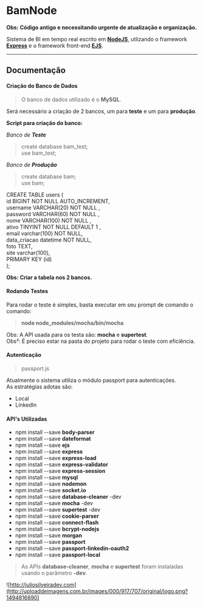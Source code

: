 BamNode
===================

**Obs: Código antigo e necessitando urgente de atualização e organização.**

Sistema de BI em tempo real escrito em **[NodeJS](https://nodejs.org/en/)**, utlizando o framework **[Express](http://expressjs.com/pt-br/)** e o framework front-end **[EJS](http://www.embeddedjs.com/)**.

----------


Documentação
-------------

#### <i class="icon-file"></i> **Criação do Banco de Dados**
> O banco de dados utilizado é o **MySQL**.

Será necessário a criação de 2 bancos, um para **teste** e um para **produção**.

**Script para criação do banco:**

*Banco de **Teste***
> create database bam_test; <br>
> use bam_test;

*Banco de **Produção***
> create database bam; <br>
> use bam;

CREATE TABLE users (<br>
id BIGINT NOT NULL AUTO_INCREMENT,<br>
username VARCHAR(20) NOT NULL ,<br>
password VARCHAR(60) NOT NULL ,<br>
nome VARCHAR(100) NOT NULL ,<br>
ativo TINYINT NOT NULL DEFAULT 1 ,<br>
email varchar(100) NOT NULL,<br>
data_criacao datetime NOT NULL,<br>
foto TEXT,<br>
site varchar(100),<br>
PRIMARY KEY (id)<br>
);

**Obs: Criar a tabela nos 2 bancos.**

#### <i class="icon-pencil"></i> **Rodando Testes**

Para rodar o teste é simples, basta executar em seu prompt de comando o comando: 
> **node node_modules/mocha/bin/mocha**

Obs: A API usada para os testa são: **mocha** e **supertest**.
<br>
Obs²: É preciso estar na pasta do projeto para rodar o teste com eficiência.

#### <i class="icon-pencil"></i> **Autenticação**

> passport.js

Atualmente o sistema utiliza o módulo passport para autenticações.
<br>
As estratégias adotas são:

- Local
- LinkedIn

#### <i class="icon-pencil"></i> **API's Utilizadas**
 - npm install --save **body-parser**
 - npm install --save **dateformat**
 - npm install --save **ejs**
 - npm install --save **express**
 - npm install --save **express-load**
 - npm install --save **express-validator**
 - npm install --save **express-session**
 - npm install --save **mysql**
 - npm install --save **nodemon**
 - npm install --save **socket.io**
 - npm install --save **database-cleaner** -dev
 - npm install --save **mocha** -dev
 - npm install --save **supertest** -dev
 - npm install --save **cookie-parser**
 - npm install --save **connect-flash**
 - npm install --save **bcrypt-nodejs**
 - npm install --save **morgan**
 - npm install --save **passport**
 - npm install --save **passport-linkedin-oauth2**
 - npm install --save **passport-local**
 

> As APIs **database-cleaner**, **mocha** e **supertest** foram instaladas usando o parâmetro **-dev**.

![http://juliosilveiradev.com](http://uploaddeimagens.com.br/images/000/917/707/original/logo.png?1494816890)
